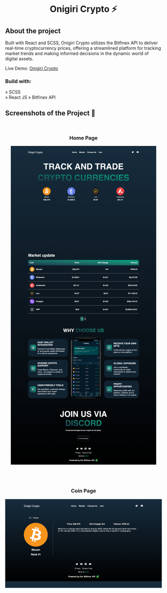 <h1 align='center'>Onigiri Crypto ⚡️</h1>

<h2>About the project</h2>

<p>Built with React and SCSS, Onigiri Crypto utilizes the Bitfinex API to deliver real-time cryptocurrency prices, offering a streamlined platform for tracking market trends and making informed decisions in the dynamic world of digital assets.</p>

Live Demo: <a href='https://onigiri-crypto.netlify.app'>Onigiri Crypto</a>

<h3>Build with:</h3>

» SCSS <br>
» React JS
» Bitfinex API

<h2>Screenshots of the Project 📸</h2>
<br>
<h3 align='center'>Home Page</h3>

<div align='center'>
<img src='https://github.com/OnigiriKing/my-new-portfolio/blob/main/src/pages/MyWorks/data/img/onigiriCrypto/onigiriCrypto.png'/>
</div>

<br><br>
<h3 align='center'>Coin Page</h3>

<div align='center'>
<img src='https://github.com/OnigiriKing/my-new-portfolio/blob/main/src/pages/MyWorks/data/img/onigiriCrypto/onigiriCrypto-coin.png'/>

